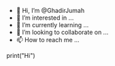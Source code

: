 - 👋 Hi, I’m @GhadirJumah
- 👀 I’m interested in ...
- 🌱 I’m currently learning ...
- 💞️ I’m looking to collaborate on ...
- 📫 How to reach me ...

<!---
GhadirJumah/GhadirJumah is a ✨ special ✨ repository because its `README.md` (this file) appears on your GitHub profile.
You can click the Preview link to take a look at your changes.
--->print("Hi")
